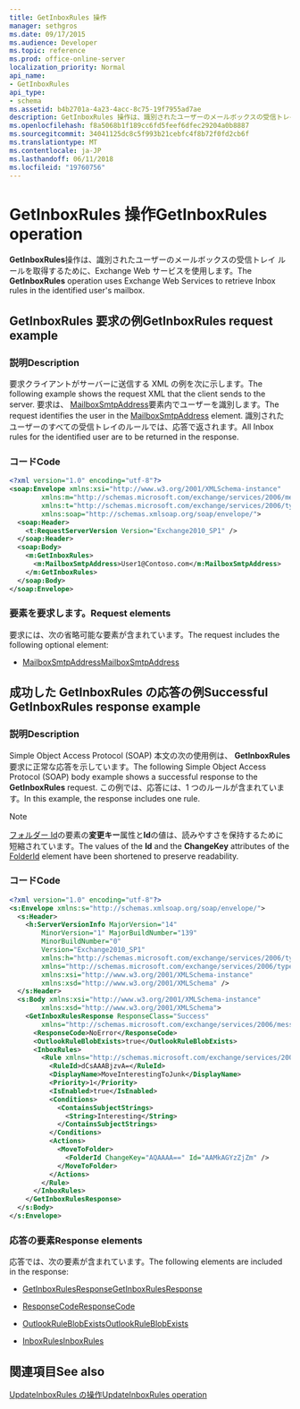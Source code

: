 ```yaml
---
title: GetInboxRules 操作
manager: sethgros
ms.date: 09/17/2015
ms.audience: Developer
ms.topic: reference
ms.prod: office-online-server
localization_priority: Normal
api_name:
- GetInboxRules
api_type:
- schema
ms.assetid: b4b2701a-4a23-4acc-8c75-19f7955ad7ae
description: GetInboxRules 操作は、識別されたユーザーのメールボックスの受信トレイ ルールを取得するために、Exchange Web サービスを使用します。
ms.openlocfilehash: f8a5068b1f189cc6fd5feef6dfec29204a0b8887
ms.sourcegitcommit: 34041125dc8c5f993b21cebfc4f8b72f0fd2cb6f
ms.translationtype: MT
ms.contentlocale: ja-JP
ms.lasthandoff: 06/11/2018
ms.locfileid: "19760756"
---
```

# <a name="getinboxrules-operation"></a><span data-ttu-id="fc762-103">GetInboxRules 操作</span><span class="sxs-lookup"><span data-stu-id="fc762-103">GetInboxRules operation</span></span>

<span data-ttu-id="fc762-104">**GetInboxRules**操作は、識別されたユーザーのメールボックスの受信トレイ ルールを取得するために、Exchange Web サービスを使用します。</span><span class="sxs-lookup"><span data-stu-id="fc762-104">The **GetInboxRules** operation uses Exchange Web Services to retrieve Inbox rules in the identified user's mailbox.</span></span> 
  
## <a name="getinboxrules-request-example"></a><span data-ttu-id="fc762-105">GetInboxRules 要求の例</span><span class="sxs-lookup"><span data-stu-id="fc762-105">GetInboxRules request example</span></span>

### <a name="description"></a><span data-ttu-id="fc762-106">説明</span><span class="sxs-lookup"><span data-stu-id="fc762-106">Description</span></span>

<span data-ttu-id="fc762-107">要求クライアントがサーバーに送信する XML の例を次に示します。</span><span class="sxs-lookup"><span data-stu-id="fc762-107">The following example shows the request XML that the client sends to the server.</span></span> <span data-ttu-id="fc762-108">要求は、 [MailboxSmtpAddress](mailboxsmtpaddress.md)要素内でユーザーを識別します。</span><span class="sxs-lookup"><span data-stu-id="fc762-108">The request identifies the user in the [MailboxSmtpAddress](mailboxsmtpaddress.md) element.</span></span> <span data-ttu-id="fc762-109">識別されたユーザーのすべての受信トレイのルールでは、応答で返されます。</span><span class="sxs-lookup"><span data-stu-id="fc762-109">All Inbox rules for the identified user are to be returned in the response.</span></span> 
  
### <a name="code"></a><span data-ttu-id="fc762-110">コード</span><span class="sxs-lookup"><span data-stu-id="fc762-110">Code</span></span>

```XML
<?xml version="1.0" encoding="utf-8"?>
<soap:Envelope xmlns:xsi="http://www.w3.org/2001/XMLSchema-instance"
        xmlns:m="http://schemas.microsoft.com/exchange/services/2006/messages"
        xmlns:t="http://schemas.microsoft.com/exchange/services/2006/types"
        xmlns:soap="http://schemas.xmlsoap.org/soap/envelope/">
  <soap:Header>
    <t:RequestServerVersion Version="Exchange2010_SP1" />
  </soap:Header>
  <soap:Body>
    <m:GetInboxRules>
      <m:MailboxSmtpAddress>User1@Contoso.com</m:MailboxSmtpAddress>
    </m:GetInboxRules>
  </soap:Body>
</soap:Envelope>
```

### <a name="request-elements"></a><span data-ttu-id="fc762-111">要素を要求します。</span><span class="sxs-lookup"><span data-stu-id="fc762-111">Request elements</span></span>

<span data-ttu-id="fc762-112">要求には、次の省略可能な要素が含まれています。</span><span class="sxs-lookup"><span data-stu-id="fc762-112">The request includes the following optional element:</span></span>
  
- [<span data-ttu-id="fc762-113">MailboxSmtpAddress</span><span class="sxs-lookup"><span data-stu-id="fc762-113">MailboxSmtpAddress</span></span>](mailboxsmtpaddress.md)
    
## <a name="successful-getinboxrules-response-example"></a><span data-ttu-id="fc762-114">成功した GetInboxRules の応答の例</span><span class="sxs-lookup"><span data-stu-id="fc762-114">Successful GetInboxRules response example</span></span>

### <a name="description"></a><span data-ttu-id="fc762-115">説明</span><span class="sxs-lookup"><span data-stu-id="fc762-115">Description</span></span>

<span data-ttu-id="fc762-116">Simple Object Access Protocol (SOAP) 本文の次の使用例は、 **GetInboxRules**要求に正常な応答を示しています。</span><span class="sxs-lookup"><span data-stu-id="fc762-116">The following Simple Object Access Protocol (SOAP) body example shows a successful response to the **GetInboxRules** request.</span></span> <span data-ttu-id="fc762-117">この例では、応答には、1 つのルールが含まれています。</span><span class="sxs-lookup"><span data-stu-id="fc762-117">In this example, the response includes one rule.</span></span> 
  
> [!NOTE]
> <span data-ttu-id="fc762-118">[フォルダー Id](folderid.md)の要素の**変更キー**属性と**Id**の値は、読みやすさを保持するために短縮されています。</span><span class="sxs-lookup"><span data-stu-id="fc762-118">The values of the **Id** and the **ChangeKey** attributes of the [FolderId](folderid.md) element have been shortened to preserve readability.</span></span> 
  
### <a name="code"></a><span data-ttu-id="fc762-119">コード</span><span class="sxs-lookup"><span data-stu-id="fc762-119">Code</span></span>

```XML
<?xml version="1.0" encoding="utf-8"?>
<s:Envelope xmlns:s="http://schemas.xmlsoap.org/soap/envelope/">
  <s:Header>
    <h:ServerVersionInfo MajorVersion="14"
        MinorVersion="1" MajorBuildNumber="139"
        MinorBuildNumber="0"
        Version="Exchange2010_SP1"
        xmlns:h="http://schemas.microsoft.com/exchange/services/2006/types"
        xmlns="http://schemas.microsoft.com/exchange/services/2006/types"
        xmlns:xsi="http://www.w3.org/2001/XMLSchema-instance"
        xmlns:xsd="http://www.w3.org/2001/XMLSchema" />
  </s:Header>
  <s:Body xmlns:xsi="http://www.w3.org/2001/XMLSchema-instance"
        xmlns:xsd="http://www.w3.org/2001/XMLSchema">
    <GetInboxRulesResponse ResponseClass="Success"
        xmlns="http://schemas.microsoft.com/exchange/services/2006/messages">
      <ResponseCode>NoError</ResponseCode>
      <OutlookRuleBlobExists>true</OutlookRuleBlobExists>
      <InboxRules>
        <Rule xmlns="http://schemas.microsoft.com/exchange/services/2006/types">
          <RuleId>dCsAAABjzvA=</RuleId>
          <DisplayName>MoveInterestingToJunk</DisplayName>
          <Priority>1</Priority>
          <IsEnabled>true</IsEnabled>
          <Conditions>
            <ContainsSubjectStrings>
              <String>Interesting</String>
            </ContainsSubjectStrings>
          </Conditions>
          <Actions>
            <MoveToFolder>
              <FolderId ChangeKey="AQAAAA==" Id="AAMkAGYzZjZm" />
            </MoveToFolder>
          </Actions>
        </Rule>
      </InboxRules>
    </GetInboxRulesResponse>
  </s:Body>
</s:Envelope>
```

### <a name="response-elements"></a><span data-ttu-id="fc762-120">応答の要素</span><span class="sxs-lookup"><span data-stu-id="fc762-120">Response elements</span></span>

<span data-ttu-id="fc762-121">応答では、次の要素が含まれています。</span><span class="sxs-lookup"><span data-stu-id="fc762-121">The following elements are included in the response:</span></span>
  
- [<span data-ttu-id="fc762-122">GetInboxRulesResponse</span><span class="sxs-lookup"><span data-stu-id="fc762-122">GetInboxRulesResponse</span></span>](getinboxrulesresponse.md)
    
- [<span data-ttu-id="fc762-123">ResponseCode</span><span class="sxs-lookup"><span data-stu-id="fc762-123">ResponseCode</span></span>](responsecode.md)
    
- [<span data-ttu-id="fc762-124">OutlookRuleBlobExists</span><span class="sxs-lookup"><span data-stu-id="fc762-124">OutlookRuleBlobExists</span></span>](outlookruleblobexists.md)
    
- [<span data-ttu-id="fc762-125">InboxRules</span><span class="sxs-lookup"><span data-stu-id="fc762-125">InboxRules</span></span>](inboxrules.md)
    
## <a name="see-also"></a><span data-ttu-id="fc762-126">関連項目</span><span class="sxs-lookup"><span data-stu-id="fc762-126">See also</span></span>



[<span data-ttu-id="fc762-127">UpdateInboxRules の操作</span><span class="sxs-lookup"><span data-stu-id="fc762-127">UpdateInboxRules operation</span></span>](updateinboxrules-operation.md)

